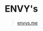 # ENVY's

> [envys.me](https://www.envys.me/)

<!--
```bash
bundle exec jekyll serve --livereload
```

```md
img, general, tip, info, warning, danger
{: .prompt-general }
```

```md
내가 알고리즘 튜토리얼을 번역하고 있어.

1. **한국인이 보기에 어색한 문장이나, 잘못된 설명, 용어가 있으면 고쳐줘**. 
2. 그리고 마크 다운 문법은 다 없애고 **텍스트**로만 알려줘.
3. **변수명**, **함수명** 같은 경우에는 괜히 번역하지 말아줘.
4. **절대로 존댓말로 바꾸지 말고** "입니다. 했습니다." -> "있다. 했다." 이런식으로 해줘

---

```

```md
루비 문법 무시하기

{% raw %}
 Do Something
{% endraw %}

```


-->
